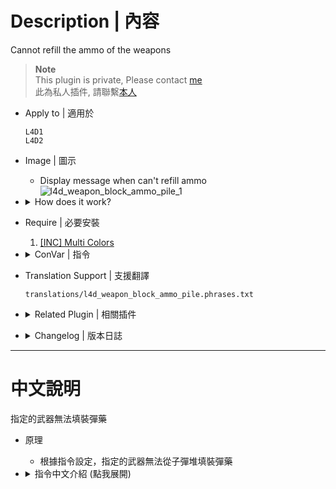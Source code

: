 # Description | 內容
Cannot refill the ammo of the weapons

> __Note__ <br/>
This plugin is private, Please contact [me](https://github.com/fbef0102/Game-Private_Plugin#私人插件列表-private-plugins-list)<br/>
此為私人插件, 請聯繫[本人](https://github.com/fbef0102/Game-Private_Plugin#私人插件列表-private-plugins-list)

* Apply to | 適用於
    ```
    L4D1
    L4D2
    ```

* Image | 圖示
    * Display message when can't refill ammo
    <br/>![l4d_weapon_block_ammo_pile_1](image/l4d_weapon_block_ammo_pile_1.jpg)

* <details><summary>How does it work?</summary>

    * Cannot refill the ammo of some weapons from ammo pile, depending on the cvar you set.
</details>

* Require | 必要安裝
    1. [[INC] Multi Colors](https://github.com/fbef0102/L4D1_2-Plugins/releases/tag/Multi-Colors)

* <details><summary>ConVar | 指令</summary>

    * cfg/sourcemod/l4d_weapon_block_ammo_pile.cfg
        ```php
        // 0=Plugin off, 1=Plugin on.
        l4d_weapon_block_ammo_pile_enable "1"

        // Player with these flag can refill ammo (Empty=Everyone, -1=No one)
        l4d_weapon_block_ammo_pile_flags "z"

        // (L4D2) Empty string to block all. Cannot refill the ammo of these weapon IDs in this plugin, separate by commas (no spaces). See plugin source code for more details.
        // "weapon_smg",						1
        // "weapon_pumpshotgun",				2
        // "weapon_autoshotgun",				3
        // "weapon_rifle",						4
        // "weapon_hunting_rifle",				5
        // "weapon_smg_silenced",				6
        // "weapon_shotgun_chrome",			    7
        // "weapon_rifle_desert",				8
        // "weapon_sniper_military",			9
        // "weapon_shotgun_spas",				10
        // "weapon_rifle_ak47",				    11
        // "weapon_smg_mp5",					12
        // "weapon_rifle_sg552",				13
        // "weapon_sniper_awp",				    14
        // "weapon_sniper_scout",				15
        l4d_weapon_block_ammo_pile_weapon "14,15"

        // (L4D1) Empty string to block all. Cannot refill the ammo of these weapon IDs in this plugin, separate by commas (no spaces). See plugin source code for more details.
        // "weapon_smg",						1
        // "weapon_pumpshotgun",				2
        // "weapon_autoshotgun",				3
        // "weapon_rifle",						4
        // "weapon_hunting_rifle",				5
        l4d_weapon_block_ammo_pile_weapon "1,2,3,4,5"

        // How message displays. (0: Disable, 1:In chat, 2: In Hint Box, 3: In center text)
        l4d_weapon_block_ammo_pile_announce_type "2"

        // Cannot refill ammo sound file (relative to to sound/, empty=disable)
        l4d_weapon_block_ammo_pile_denied_soundfile "buttons/button11.wav"

        // 1 = Bot cannot refill the ammo either, 0 = Bot can refill the ammo
        l4d_weapon_block_ammo_pile_bot "0"
        ```
</details>

* Translation Support | 支援翻譯
	```
	translations/l4d_weapon_block_ammo_pile.phrases.txt
	```

* <details><summary>Related Plugin | 相關插件</summary>

    1. [Reserve (Ammo) Control](https://forums.alliedmods.net/showthread.php?t=334274): Individually control weapons's reserve counts independent of the ammo_* cvars.
        * 每一種槍枝都有獨立的備用彈藥
    2. [l4d_infinite_clip](/L4D_插件/Weapons_武器/l4d_infinite_clip): Weapons now have infinite clip without reload + Chainsaw now is always refilled
        * 指定的武器可以無限射擊，不需要換彈夾 + 電鋸擁有無限油量
</details>

* <details><summary>Changelog | 版本日誌</summary>

    * v1.0 (2024-3-27)
        * Initial Release
</details>

- - - -
# 中文說明
指定的武器無法填裝彈藥

* 原理
    * 根據指令設定，指定的武器無法從子彈堆填裝彈藥

* <details><summary>指令中文介紹 (點我展開)</summary>

    * cfg/sourcemod/l4d_weapon_limits.cfg
        ```php
        // 0=關閉插件, 1=啟動插件
        l4d_weapon_block_ammo_pile_enable "1"

        // 擁有這些權限的玩家，可以不受插件限制拿取彈藥 (留白 = 任何人都能, -1: 無人)
        l4d_weapon_block_ammo_pile_flags "z"

        // (L4D2) 空=限制全武器. 填入武器的ID，指定這些武器無法填裝彈藥, 逗號分隔（不須空格）. 請打開源碼查看武器的ID列表
        // "weapon_smg",						1
        // "weapon_pumpshotgun",				2
        // "weapon_autoshotgun",				3
        // "weapon_rifle",						4
        // "weapon_hunting_rifle",				5
        // "weapon_smg_silenced",				6
        // "weapon_shotgun_chrome",			    7
        // "weapon_rifle_desert",				8
        // "weapon_sniper_military",			9
        // "weapon_shotgun_spas",				10
        // "weapon_rifle_ak47",				    11
        // "weapon_smg_mp5",					12
        // "weapon_rifle_sg552",				13
        // "weapon_sniper_awp",				    14
        // "weapon_sniper_scout",				15
        l4d_weapon_block_ammo_pile_weapon "14,15"

        // (L4D1) 空=限制全武器. 填入武器的ID，指定這些武器無法填裝彈藥, 逗號分隔（不須空格）. 請打開源碼查看武器的ID列表
        // "weapon_smg",						1
        // "weapon_pumpshotgun",				2
        // "weapon_autoshotgun",				3
        // "weapon_rifle",						4
        // "weapon_hunting_rifle",				5
        l4d_weapon_block_ammo_pile_weapon "1,2,3,4,5"

        // 提示該如何顯示. (0: 不提示, 1: 聊天框, 2: 黑底白字框, 3: 螢幕正中間)
        l4d_weapon_block_ammo_pile_announce_type "2"

        // 無法填裝彈藥的提示音效檔案 (路徑相對於 sound 資料夾, 空=關閉音效)
        l4d_weapon_block_ammo_pile_denied_soundfile "buttons/button11.wav"

        // 1 = Bot 也不行填裝彈藥, 0 = Bot 可以填裝彈藥
        l4d_weapon_block_ammo_pile_bot "0"
        ```
</details>